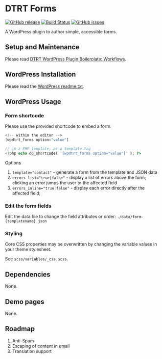 # DTRT Forms

[![GitHub release](https://img.shields.io/github/v/tag/dotherightthing/wpdtrt-forms)](https://github.com/dotherightthing/wpdtrt-forms/releases) [![Build Status](https://github.com/dotherightthing/wpdtrt-forms/workflows/Build%20and%20release%20if%20tagged/badge.svg)](https://github.com/dotherightthing/wpdtrt-forms/actions?query=workflow%3A%22Build+and+release+if+tagged%22) [![GitHub issues](https://img.shields.io/github/issues/dotherightthing/wpdtrt-forms.svg)](https://github.com/dotherightthing/wpdtrt-forms/issues)

A WordPress plugin to author simple, accessible forms.

## Setup and Maintenance

Please read [DTRT WordPress Plugin Boilerplate: Workflows](https://github.com/dotherightthing/wpdtrt-plugin-boilerplate/wiki/Workflows).

## WordPress Installation

Please read the [WordPress readme.txt](readme.txt).

## WordPress Usage

### Form shortcode

Please use the provided shortcode to embed a form:

```php
<!-- within the editor -->
[wpdtrt_forms option="value"]

// in a PHP template, as a template tag
<?php echo do_shortcode( '[wpdtrt_forms option="value"]' ); ?>
```

Options

1. `template="contact"` - generate a form from the template and JSON data
2. `errors_list="true|false"` - display a list of errors above the form; clicking an error jumps the user to the affected field
3. `errors_inline="true|false"` - display each error directly after the affected field;

### Edit the form fields

Edit the data file to change the field attributes or order: `./data/form-{templatename}.json`

### Styling

Core CSS properties may be overwritten by changing the variable values in your theme stylesheet.

See `scss/variables/_css.scss`.

## Dependencies

None.

## Demo pages

None.

## Roadmap

1. Anti-Spam
2. Escaping of content in email
3. Translation support
